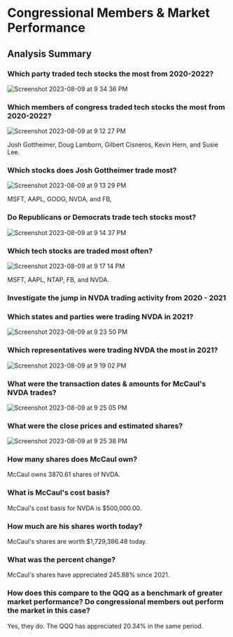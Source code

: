 # Congressional Members & Market Performance

## Analysis Summary

### Which party traded tech stocks the most from 2020-2022?

![Screenshot 2023-08-09 at 9 34 36 PM](https://github.com/br4nders0n/team_dollar_project_1/assets/133409952/e4da90c5-740a-40c9-ad5b-8bb6a9bf59d0)

### Which members of congress traded tech stocks the most from 2020-2022?

![Screenshot 2023-08-09 at 9 12 27 PM](https://github.com/br4nders0n/team_dollar_project_1/assets/133409952/c4a97324-c38c-4bf2-8f9c-a00b6fe1165a)

Josh Gottheimer, Doug Lamborn, Gilbert Cisneros, Kevin Hern, and Susie Lee.

### Which stocks does Josh Gottheimer trade most?

![Screenshot 2023-08-09 at 9 13 29 PM](https://github.com/br4nders0n/team_dollar_project_1/assets/133409952/bd35d2cd-0878-4d98-9073-9a61c31ff56e)

MSFT, AAPL, GOOG, NVDA, and FB, 

### Do Republicans or Democrats trade tech stocks most?

![Screenshot 2023-08-09 at 9 14 37 PM](https://github.com/br4nders0n/team_dollar_project_1/assets/133409952/b27a5cf7-092a-4d39-a043-9d2917ac56bd)

### Which tech stocks are traded most often?

![Screenshot 2023-08-09 at 9 17 14 PM](https://github.com/br4nders0n/team_dollar_project_1/assets/133409952/0958b172-3db0-4cc8-8653-f7edb5e772df)

MSFT, AAPL, NTAP, FB, and NVDA.

### Investigate the jump in NVDA trading activity from 2020 - 2021

### Which states and parties were trading NVDA in 2021?

![Screenshot 2023-08-09 at 9 23 50 PM](https://github.com/br4nders0n/team_dollar_project_1/assets/133409952/c524647e-5e3f-4e0b-85e8-89314728d147)

### Which representatives were trading NVDA the most in 2021?

![Screenshot 2023-08-09 at 9 19 02 PM](https://github.com/br4nders0n/team_dollar_project_1/assets/133409952/aa20ecc4-45e1-4ab8-b8a4-692650f8319d)

### What were the transaction dates & amounts for McCaul's NVDA trades?

![Screenshot 2023-08-09 at 9 25 05 PM](https://github.com/br4nders0n/team_dollar_project_1/assets/133409952/aa0de58d-7fe7-4ec9-833f-787c2f244e24)

### What were the close prices and estimated shares? 

![Screenshot 2023-08-09 at 9 25 38 PM](https://github.com/br4nders0n/team_dollar_project_1/assets/133409952/8b47f218-6906-4743-a2ff-75d9dc97e073)

### How many shares does McCaul own?

McCaul owns 3870.61 shares of NVDA.

### What is McCaul's cost basis?

McCaul's cost basis for NVDA is $500,000.00.

### How much are his shares worth today?

McCaul's shares are worth $1,729,386.48 today.

### What was the percent change? 

McCaul's shares have appreciated 245.88% since 2021.

### How does this compare to the QQQ as a benchmark of greater market performance? Do congressional members out perform the market in this case?

Yes, they do. The QQQ has appreciated 20.34% in the same period.




